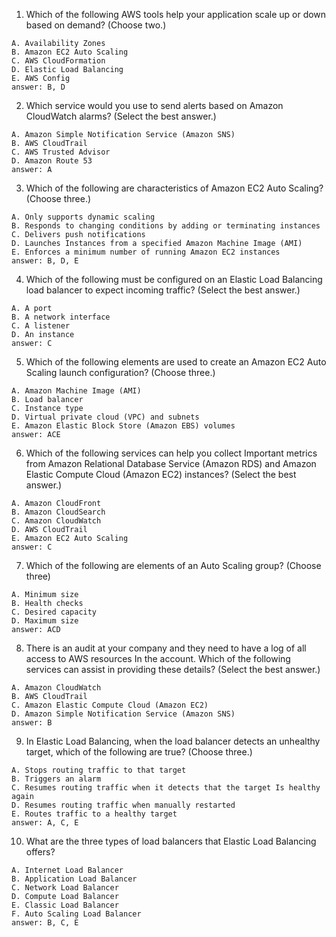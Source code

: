 1. Which of the following AWS tools help your application scale up or down based on demand? (Choose two.)

```
A. Availability Zones
B. Amazon EC2 Auto Scaling
C. AWS CloudFormation
D. Elastic Load Balancing
E. AWS Config
answer: B, D
```

2. Which service would you use to send alerts based on Amazon CloudWatch alarms? (Select the best answer.)

```
A. Amazon Simple Notification Service (Amazon SNS)
B. AWS CloudTrail
C. AWS Trusted Advisor
D. Amazon Route 53
answer: A
```

3. Which of the following are characteristics of Amazon EC2 Auto Scaling? (Choose three.)

```
A. Only supports dynamic scaling
B. Responds to changing conditions by adding or terminating instances
C. Delivers push notifications
D. Launches Instances from a specified Amazon Machine Image (AMI)
E. Enforces a minimum number of running Amazon EC2 instances
answer: B, D, E
```

4. Which of the following must be configured on an Elastic Load Balancing load balancer to expect incoming traffic? (Select the best answer.)

```
A. A port
B. A network interface
C. A listener
D. An instance
answer: C
```

5. Which of the following elements are used to create an Amazon EC2 Auto Scaling launch configuration? (Choose three.)

```
A. Amazon Machine Image (AMI)
B. Load balancer
C. Instance type
D. Virtual private cloud (VPC) and subnets
E. Amazon Elastic Block Store (Amazon EBS) volumes
answer: ACE
```

6. Which of the following services can help you collect Important metrics from Amazon Relational Database Service (Amazon RDS) and Amazon Elastic Compute Cloud (Amazon EC2) instances? (Select the best answer.)

```
A. Amazon CloudFront
B. Amazon CloudSearch
C. Amazon CloudWatch
D. AWS CloudTrail
E. Amazon EC2 Auto Scaling
answer: C
```

7. Which of the following are elements of an Auto Scaling group? (Choose three)

```
A. Minimum size
B. Health checks
C. Desired capacity
D. Maximum size
answer: ACD
```

8. There is an audit at your company and they need to have a log of all access to AWS resources In the account. Which of the following services can assist in providing these details? (Select the best answer.)

```
A. Amazon CloudWatch
B. AWS CloudTrail
C. Amazon Elastic Compute Cloud (Amazon EC2)
D. Amazon Simple Notification Service (Amazon SNS)
answer: B
```

9. In Elastic Load Balancing, when the load balancer detects an unhealthy target, which of the following are true? (Choose three.)

```
A. Stops routing traffic to that target
B. Triggers an alarm
C. Resumes routing traffic when it detects that the target Is healthy again
D. Resumes routing traffic when manually restarted
E. Routes traffic to a healthy target
answer: A, C, E
```

10. What are the three types of load balancers that Elastic Load Balancing offers?

```
A. Internet Load Balancer
B. Application Load Balancer
C. Network Load Balancer
D. Compute Load Balancer
E. Classic Load Balancer
F. Auto Scaling Load Balancer
answer: B, C, E
```
